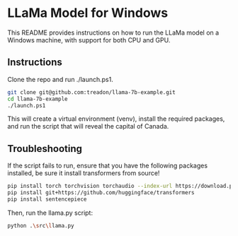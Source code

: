 # LLaMa Model for Windows #

This README provides instructions on how to run the LLaMa model on a Windows machine, with support for both CPU and GPU.

## Instructions ##
Clone the repo and run ./launch.ps1.

```bash
git clone git@github.com:treadon/llama-7b-example.git
cd llama-7b-example
./launch.ps1
```

This will create a virtual environment (venv), install the required packages, and run the script that will reveal the capital of Canada.

## Troubleshooting ##

If the script fails to run, ensure that you have the following packages installed, be sure it install transformers from source!

```bash
pip install torch torchvision torchaudio --index-url https://download.pytorch.org/whl/cu118
pip install git+https://github.com/huggingface/transformers
pip install sentencepiece
```

Then, run the llama.py script:

```bash
python .\src\llama.py
```
